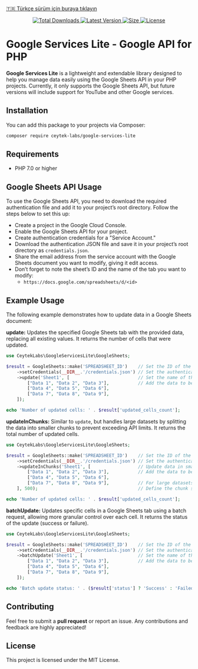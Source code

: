 [🇹🇷 Türkçe sürüm için buraya tıklayın](README.tr.md)

<p align="center">
    <a href="https://packagist.org/packages/ceytek-labs/google-services-lite">
        <img alt="Total Downloads" src="https://img.shields.io/packagist/dt/ceytek-labs/google-services-lite">
    </a>
    <a href="https://packagist.org/packages/ceytek-labs/google-services-lite">
        <img alt="Latest Version" src="https://img.shields.io/packagist/v/ceytek-labs/google-services-lite">
    </a>
    <a href="https://packagist.org/packages/ceytek-labs/google-services-lite">
        <img alt="Size" src="https://img.shields.io/github/repo-size/ceytek-labs/google-services-lite">
    </a>
    <a href="https://packagist.org/packages/ceytek-labs/google-services-lite">
        <img alt="License" src="https://img.shields.io/packagist/l/ceytek-labs/google-services-lite">
    </a>
</p>

# Google Services Lite - Google API for PHP

**Google Services Lite** is a lightweight and extendable library designed to help you manage data easily using the Google Sheets API in your PHP projects. Currently, it only supports the Google Sheets API, but future versions will include support for YouTube and other Google services.

## Installation

You can add this package to your projects via Composer:

```bash
composer require ceytek-labs/google-services-lite
```

## Requirements

- PHP 7.0 or higher

## Google Sheets API Usage

To use the Google Sheets API, you need to download the required authentication file and add it to your project’s root directory. Follow the steps below to set this up:

- Create a project in the Google Cloud Console.
- Enable the Google Sheets API for your project.
- Create authentication credentials for a "Service Account."
- Download the authentication JSON file and save it in your project’s root directory as `credentials.json`.
- Share the email address from the service account with the Google Sheets document you want to modify, giving it edit access.
- Don’t forget to note the sheet’s ID and the name of the tab you want to modify:
    - `https://docs.google.com/spreadsheets/d/<id>`

## Example Usage

The following example demonstrates how to update data in a Google Sheets document:

**update:** Updates the specified Google Sheets tab with the provided data, replacing all existing values. It returns the number of cells that were updated.

```php
use CeytekLabs\GoogleServicesLite\GoogleSheets;

$result = GoogleSheets::make('SPREADSHEET_ID')    // Set the ID of the Google Sheets document
    ->setCredentials(__DIR__.'/credentials.json') // Set the authentication file
    ->update('Sheet1', [                          // Set the name of the tab where data will be updated
        ["Data 1", "Data 2", "Data 3"],           // Add the data to be updated
        ["Data 4", "Data 5", "Data 6"],
        ["Data 7", "Data 8", "Data 9"],
    ]);

echo 'Number of updated cells: ' . $result['updated_cells_count'];
```

**updateInChunks:** Similar to `update`, but handles large datasets by splitting the data into smaller chunks to prevent exceeding API limits. It returns the total number of updated cells.

```php
use CeytekLabs\GoogleServicesLite\GoogleSheets;

$result = GoogleSheets::make('SPREADSHEET_ID')    // Set the ID of the Google Sheets document
    ->setCredentials(__DIR__.'/credentials.json') // Set the authentication file
    ->updateInChunks('Sheet1', [                  // Update data in smaller chunks
        ["Data 1", "Data 2", "Data 3"],           // Add the data to be updated
        ["Data 4", "Data 5", "Data 6"],
        ["Data 7", "Data 8", "Data 9"],           // For large datasets, the data will be split into chunks
    ], 500);                                      // Define the chunk size (e.g., 500 rows)

echo 'Number of updated cells: ' . $result['updated_cells_count'];
```

**batchUpdate:** Updates specific cells in a Google Sheets tab using a batch request, allowing more granular control over each cell. It returns the status of the update (success or failure).

```php
use CeytekLabs\GoogleServicesLite\GoogleSheets;

$result = GoogleSheets::make('SPREADSHEET_ID')    // Set the ID of the Google Sheets document
    ->setCredentials(__DIR__.'/credentials.json') // Set the authentication file
    ->batchUpdate('Sheet1', [                     // Set the name of the tab where data will be updated
        ["Data 1", "Data 2", "Data 3"],           // Add the data to be updated
        ["Data 4", "Data 5", "Data 6"],
        ["Data 7", "Data 8", "Data 9"],
    ]);

echo 'Batch update status: ' . ($result['status'] ? 'Success' : 'Failed');
```

## Contributing

Feel free to submit a **pull request** or report an issue. Any contributions and feedback are highly appreciated!

## License

This project is licensed under the MIT License.